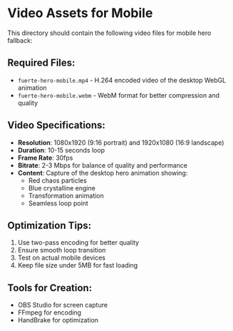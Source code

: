 # Video Assets for Mobile

This directory should contain the following video files for mobile hero fallback:

## Required Files:
- `fuerte-hero-mobile.mp4` - H.264 encoded video of the desktop WebGL animation
- `fuerte-hero-mobile.webm` - WebM format for better compression and quality

## Video Specifications:
- **Resolution**: 1080x1920 (9:16 portrait) and 1920x1080 (16:9 landscape)
- **Duration**: 10-15 seconds loop
- **Frame Rate**: 30fps
- **Bitrate**: 2-3 Mbps for balance of quality and performance
- **Content**: Capture of the desktop hero animation showing:
  - Red chaos particles
  - Blue crystalline engine
  - Transformation animation
  - Seamless loop point

## Optimization Tips:
1. Use two-pass encoding for better quality
2. Ensure smooth loop transition
3. Test on actual mobile devices
4. Keep file size under 5MB for fast loading

## Tools for Creation:
- OBS Studio for screen capture
- FFmpeg for encoding
- HandBrake for optimization 